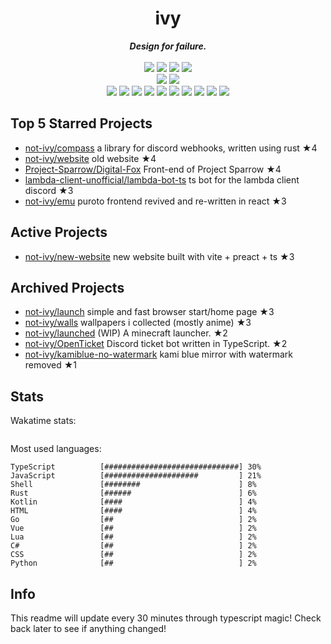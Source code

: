 <!-- deno-fmt-ignore-file -->
<h1 align="center">ivy</h1>
<div align="center">
  <b><i>Design for failure.</i></b>
  <br />
  <br />
  <img src="https://img.shields.io/badge/-Vim-%23e9d3d0?logo=Vim&labelColor=4c566a" />
  <img src="https://img.shields.io/badge/-CLion-%23ffb4ed?logo=CLion&labelColor=4c566a" />
  <img src="https://img.shields.io/badge/-IntellJ IDEA-%23ffcee0?logo=IntelliJIDEA&labelColor=4c566a" />
  <img src="https://img.shields.io/badge/-Visual Studio Code-%23ffbeef?logo=VisualStudioCode&labelColor=4c566a" />
  <br />
  <img src="https://img.shields.io/badge/-macOS-%23ffc9e5?logo=macOS&labelColor=4c566a" />
  <img src="https://img.shields.io/badge/-Linux-%23ffd3da?logo=Linux&labelColor=4c566a" />
  <br />
<img src="https://img.shields.io/badge/-Rust-ffe5d9" />
<img src="https://img.shields.io/badge/-JavaScript-f8edeb" />
<img src="https://img.shields.io/badge/-TypeScript-d8e2dc" />
<img src="https://img.shields.io/badge/-other-fae1dd" />
<img src="https://img.shields.io/badge/-Go-fcd5ce" />
<img src="https://img.shields.io/badge/-Shell-ece4db" />
<img src="https://img.shields.io/badge/-Kotlin-ffd7ba" />
<img src="https://img.shields.io/badge/-Vue-fec89a" />
<img src="https://img.shields.io/badge/-HTML-fec5bb" />
<img src="https://img.shields.io/badge/-Lua-e8e8e4" />
  <br />
</div>

## Top 5 Starred Projects

- [not-ivy/compass](https://github.com/not-ivy/compass) a library for discord webhooks, written using rust ★4
- [not-ivy/website](https://github.com/not-ivy/website) old website ★4
- [Project-Sparrow/Digital-Fox](https://github.com/Project-Sparrow/Digital-Fox) Front-end of Project Sparrow ★4
- [lambda-client-unofficial/lambda-bot-ts](https://github.com/lambda-client-unofficial/lambda-bot-ts) ts bot for the lambda client discord ★3
- [not-ivy/emu](https://github.com/not-ivy/emu) puroto frontend revived and re-written in react ★3

## Active Projects

- [not-ivy/new-website](https://github.com/not-ivy/new-website) new website built with vite + preact + ts ★3

## Archived Projects

- [not-ivy/launch](https://github.com/not-ivy/launch) simple and fast browser start/home page ★3
- [not-ivy/walls](https://github.com/not-ivy/walls) wallpapers i collected (mostly anime) ★3
- [not-ivy/launched](https://github.com/not-ivy/launched) (WIP) A minecraft launcher. ★2
- [not-ivy/OpenTicket](https://github.com/not-ivy/OpenTicket) Discord ticket bot written in TypeScript. ★2
- [not-ivy/kamiblue-no-watermark](https://github.com/not-ivy/kamiblue-no-watermark) kami blue mirror with watermark removed ★1

## Stats

Wakatime stats:
```

```

Most used languages:
```
TypeScript          [##############################] 30%
JavaScript          [#####################         ] 21%
Shell               [########                      ] 8%
Rust                [######                        ] 6%
Kotlin              [####                          ] 4%
HTML                [####                          ] 4%
Go                  [##                            ] 2%
Vue                 [##                            ] 2%
Lua                 [##                            ] 2%
C#                  [##                            ] 2%
CSS                 [##                            ] 2%
Python              [##                            ] 2%
```

## Info

This readme will update every 30 minutes through typescript magic! Check back later to see if anything changed!
